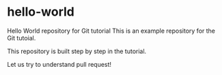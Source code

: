 # hello-world
Hello World repository for Git tutorial
This is an example repository for the Git tutoial.

This repository is built step by step in the tutorial.

Let us try to understand pull request!
